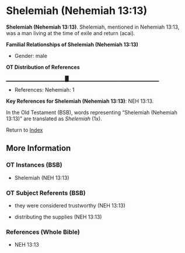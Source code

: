 # Shelemiah (Nehemiah 13:13)
**Shelemiah (Nehemiah 13:13)**. 
Shelemiah, mentioned in Nehemiah 13:13, was a man living at the time of exile and return (acai). 




**Familial Relationships of Shelemiah (Nehemiah 13:13)**


* Gender: male


**OT Distribution of References**

▁▁▁▁▁▁▁▁▁▁▁▁▁▁▁█▁▁▁▁▁▁▁▁▁▁▁▁▁▁▁▁▁▁▁▁▁▁▁
* References: Nehemiah: 1



**Key References for Shelemiah (Nehemiah 13:13)**: 
NEH 13:13. 


In the Old Testament (BSB), words representing “Shelemiah (Nehemiah 13:13)” are translated as 
*Shelemiah* (1x). 




Return to [Index](00-Index.md)

## More Information

### OT Instances (BSB)

* Shelemiah (NEH 13:13)



### OT Subject Referents (BSB)

* they were considered trustworthy (NEH 13:13)

* distributing the supplies (NEH 13:13)



### References (Whole Bible)

* NEH 13:13



